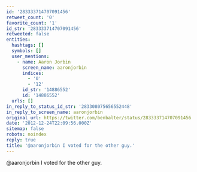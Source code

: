 ```yaml
---
id: '283333714707091456'
retweet_count: '0'
favorite_count: '1'
id_str: '283333714707091456'
retweeted: false
entities:
  hashtags: []
  symbols: []
  user_mentions:
    - name: Aaron Jorbin
      screen_name: aaronjorbin
      indices:
        - '0'
        - '12'
      id_str: '14886552'
      id: '14886552'
  urls: []
in_reply_to_status_id_str: '283308075656552448'
in_reply_to_screen_name: aaronjorbin
original_url: https://twitter.com/benbalter/status/283333714707091456
date: '2012-12-24T22:09:56.000Z'
sitemap: false
robots: noindex
reply: true
title: '@aaronjorbin I voted for the other guy.'
---
```


@aaronjorbin I voted for the other guy.